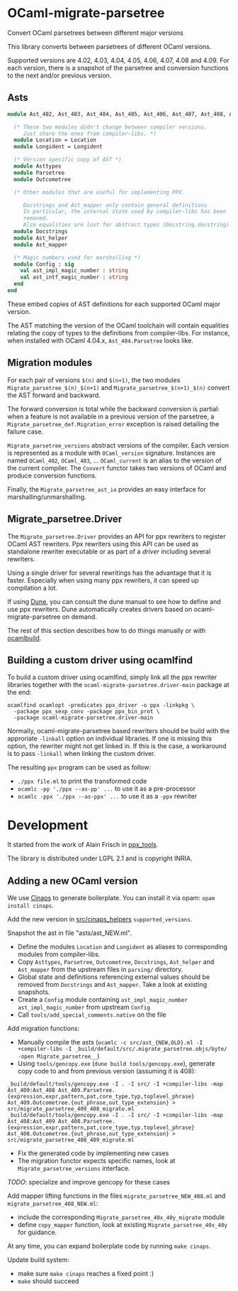 # OCaml-migrate-parsetree
Convert OCaml parsetrees between different major versions

This library converts between parsetrees of different OCaml versions.

Supported versions are 4.02, 4.03, 4.04, 4.05, 4.06, 4.07, 4.08 and 4.09.
For each version, there is a snapshot of the parsetree and conversion functions
to the next and/or previous version.

## Asts

```ocaml
module Ast_402, Ast_403, Ast_404, Ast_405, Ast_406, Ast_407, Ast_408, Ast_409 : sig

  (* These two modules didn't change between compiler versions.
     Just share the ones from compiler-libs. *)
  module Location = Location
  module Longident = Longident

  (* Version specific copy of AST *)
  module Asttypes
  module Parsetree
  module Outcometree

  (* Other modules that are useful for implementing PPX.

     Docstrings and Ast_mapper only contain general definitions
     In particular, the internal state used by compiler-libs has been
     removed.
     Also equalities are lost for abstract types (Docstring.docstring).  *)
  module Docstrings
  module Ast_helper
  module Ast_mapper

  (* Magic numbers used for marshalling *)
  module Config : sig
    val ast_impl_magic_number : string
    val ast_intf_magic_number : string
  end
end
```

These embed copies of AST definitions for each supported OCaml major version.

The AST matching the version of the OCaml toolchain will contain equalities
relating the copy of types to the definitions from compiler-libs.  For
instance, when installed with OCaml 4.04.x, `Ast_404.Parsetree` looks
like.

## Migration modules

For each pair of versions `$(n)` and `$(n+1)`, the two modules
`Migrate_parsetree_$(n)_$(n+1)` and `Migrate_parsetree_$(n+1)_$(n)` convert the AST forward and backward.

The forward conversion is total while the backward conversion is partial: when
a feature is not available in a previous version of the parsetree, a
`Migrate_parsetree_def.Migration_error` exception is raised detailing the
failure case.

`Migrate_parsetree_versions` abstract versions of the compiler. Each version is
represented as a module with `OCaml_version` signature.  Instances are named
`OCaml_402`, `OCaml_403`, ... `OCaml_current` is an alias to the version of the
current compiler.
The `Convert` functor takes two versions of OCaml and produce conversion
functions.

Finally, the `Migrate_parsetree_ast_io` provides an easy interface for
marshalling/unmarshalling.

## Migrate_parsetree.Driver

The `Migrate_parsetree.Driver` provides an API for ppx rewriters to
register OCaml AST rewriters. Ppx rewriters using this API can be used
as standalone rewriter executable or as part of a _driver_ including
several rewriters.

Using a single driver for several rewritings has the advantage that it
is faster. Especially when using many ppx rewriters, it can speed up
compilation a lot.

If using [Dune](https://github.com/ocaml/dune), you can
consult the dune manual to see how to define and use ppx
rewriters. Dune automatically creates drivers based on
ocaml-migrate-parsetree on demand.

The rest of this section describes how to do things manually or with
[ocamlbuild](https://github.com/ocaml/ocamlbuild).

## Building a custom driver using ocamlfind

To build a custom driver using ocamlfind, simply link all the ppx
rewriter libraries together with the
`ocaml-migrate-parsetree.driver-main` package at the end:

    ocamlfind ocamlopt -predicates ppx_driver -o ppx -linkpkg \
      -package ppx_sexp_conv -package ppx_bin_prot \
      -package ocaml-migrate-parsetree.driver-main

Normally, ocaml-migrate-parsetree based rewriters should be build with
the approriate `-linkall` option on individual libraries. If one is
missing this option, the rewriter might not get linked in. If this is
the case, a workaround is to pass `-linkall` when linking the custom
driver.

The resulting `ppx` program can be used as follow:

- `./ppx file.ml` to print the transformed code
- `ocamlc -pp './ppx --as-pp' ...` to use it as a pre-processor
- `ocamlc -ppx './ppx --as-ppx' ...` to use it as a `-ppx` rewriter

# Development

It started from the work of Alain Frisch in
[ppx\_tools](https://github.com/alainfrisch/ppx_tools).

The library is distributed under LGPL 2.1 and is copyright INRIA.

## Adding a new OCaml version

We use [Cinaps](https://github.com/janestreet/cinaps) to generate boilerplate.
You can install it via opam: `opam install cinaps`.

Add the new version in
[src/cinaps_helpers](https://github.com/ocaml-ppx/ocaml-migrate-parsetree/blob/master/src/cinaps_helpers)
`supported_versions`.

Snapshot the ast in file "asts/ast\_NEW.ml".
* Define the modules `Location` and `Longident` as aliases to corresponding
  modules from compiler-libs.
* Copy `Asttypes`, `Parsetree`, `Outcometree`, `Docstrings`, `Ast_helper` and
  `Ast_mapper` from the upstream files in `parsing/` directory.
* Global state and definitions referencing external values should be removed
  from `Docstrings` and `Ast_mapper`. Take a look at existing snapshots.
* Create a `Config` module containing `ast_impl_magic_number`
  `ast_impl_magic_number` from upstream `Config`
* Call `tools/add_special_comments.native` on the file

Add migration functions:
- Manually compile the asts (`ocamlc -c src/ast_{NEW,OLD}.ml -I +compiler-libs -I _build/default/src/.migrate_parsetree.objs/byte/ -open Migrate_parsetree__`)
- Using `tools/gencopy.exe` (`dune build tools/gencopy.exe`), generate copy code to and from previous version (assuming it is 408):
```
_build/default/tools/gencopy.exe -I . -I src/ -I +compiler-libs -map Ast_409:Ast_408 Ast_409.Parsetree.{expression,expr,pattern,pat,core_type,typ,toplevel_phrase} Ast_409.Outcometree.{out_phrase,out_type_extension} > src/migrate_parsetree_409_408_migrate.ml
_build/default/tools/gencopy.exe -I . -I src/ -I +compiler-libs -map Ast_408:Ast_409 Ast_408.Parsetree.{expression,expr,pattern,pat,core_type,typ,toplevel_phrase} Ast_408.Outcometree.{out_phrase,out_type_extension} > src/migrate_parsetree_408_409_migrate.ml
```
- Fix the generated code by implementing new cases
- The migration functor expects specific names, look at `Migrate_parsetree_versions` interface.

*TODO*: specialize and improve gencopy for these cases

Add mapper lifting functions in the files `migrate_parsetree_NEW_408.ml` and
`migrate_parsetree_408_NEW.ml`:
- include the corresponding `Migrate_parsetree_40x_40y_migrate` module
- define `copy_mapper` function, look at existing `Migrate_parsetree_40x_40y`
  for guidance.

At any time, you can expand boilerplate code by running `make cinaps`.

Update build system:
- make sure `make cinaps` reaches a fixed point :)
- `make` should succeed
